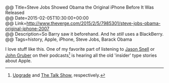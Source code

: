 @@ Title=Steve Jobs Showed Obama the Original iPhone Before It Was Released  
@@ Date=2015-02-05T10:30:00+00:00  
@@ Link=http://www.theverge.com/2015/2/5/7985301/steve-jobs-obama-original-iphone-2007  
@@ Description=So Barry saw it beforehand. And he *still* uses a BlackBerry.  
@@ Tags=history, Apple, iPhone, Steve Jobs, Barack Obama  

I love stuff like this. One of my favorite part of listening to [Jason Snell][twitter] or [John Gruber][twitter 2] on their podcasts[^p] is hearing all the old 'insider' type stories about Apple. 

[^p]: [Upgrade][relay] and [The Talk Show][daringfireball], respectively.

[daringfireball]: http://daringfireball.net/thetalkshow/
[relay]: http://www.relay.fm/upgrade
[twitter]: http://twitter.com/jsnell
[twitter 2]: http://twitter.com/gruber